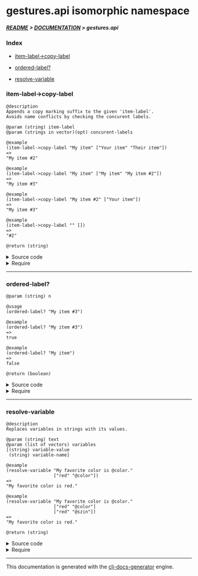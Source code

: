
# gestures.api isomorphic namespace

##### [README](../../../README.md) > [DOCUMENTATION](../../COVER.md) > gestures.api

### Index

- [item-label->copy-label](#item-label-copy-label)

- [ordered-label?](#ordered-label)

- [resolve-variable](#resolve-variable)

### item-label->copy-label

```
@description
Appends a copy marking suffix to the given 'item-label'.
Avoids name conflicts by checking the concurent labels.
```

```
@param (string) item-label
@param (strings in vector)(opt) concurent-labels
```

```
@example
(item-label->copy-label "My item" ["Your item" "Their item"])
=>
"My item #2"
```

```
@example
(item-label->copy-label "My item" ["My item" "My item #2"])
=>
"My item #3"
```

```
@example
(item-label->copy-label "My item #2" ["Your item"])
=>
"My item #3"
```

```
@example
(item-label->copy-label "" [])
=>
"#2"
```

```
@return (string)
```

<details>
<summary>Source code</summary>

```
(defn item-label->copy-label
  ([item-label]
   (item-label->copy-label item-label []))

  ([item-label concurent-labels]
   (letfn [(test-f [n] (not (vector/contains-item? concurent-labels n)))
           (f      [n] (if (type/ordered-label? n)
                           (let [copy-dex      (string/after-last-occurence  n "#" {:return? false})
                                 label-base    (string/before-last-occurence n "#" {:return? true})
                                 next-copy-dex (mixed/update-whole-number copy-dex inc)]
                                (str label-base "#" next-copy-dex))
                           (if (string/nonblank? n)
                               (str n " #2")
                               (str    "#2"))))]
          (do-while f item-label test-f))))
```

</details>

<details>
<summary>Require</summary>

```
(ns my-namespace (:require [gestures.api :refer [item-label->copy-label]]))

(gestures.api/item-label->copy-label ...)
(item-label->copy-label              ...)
```

</details>

---

### ordered-label?

```
@param (string) n
```

```
@usage
(ordered-label? "My item #3")
```

```
@example
(ordered-label? "My item #3")
=>
true
```

```
@example
(ordered-label? "My item")
=>
false
```

```
@return (boolean)
```

<details>
<summary>Source code</summary>

```
(defn ordered-label?
  [n]
  (re-match? n #".*\#\d$"))
```

</details>

<details>
<summary>Require</summary>

```
(ns my-namespace (:require [gestures.api :refer [ordered-label?]]))

(gestures.api/ordered-label? ...)
(ordered-label?              ...)
```

</details>

---

### resolve-variable

```
@description
Replaces variables in strings with its values.
```

```
@param (string) text
@param (list of vectors) variables
[(string) variable-value
 (string) variable-name]
```

```
@example
(resolve-variable "My favorite color is @color."
                  ["red" "@color"])
=>
"My favorite color is red."
```

```
@example
(resolve-variable "My favorite color is @color."
                  ["red" "@color"]
                  ["red" "@szin"])
=>
"My favorite color is red."
```

```
@return (string)
```

<details>
<summary>Source code</summary>

```
(defn resolve-variable
  [text & [variables]]
  (letfn [(f [result [variable-value variable-name]]
             (cond (nil?             variable-value) (->                  result)
                   (number?          variable-value) (string/replace-part result variable-name variable-value)
                   (string/nonblank? variable-value) (string/replace-part result variable-name variable-value)
                   :return result))]
         (reduce f text variables)))
```

</details>

<details>
<summary>Require</summary>

```
(ns my-namespace (:require [gestures.api :refer [resolve-variable]]))

(gestures.api/resolve-variable ...)
(resolve-variable              ...)
```

</details>

---

This documentation is generated with the [clj-docs-generator](https://github.com/bithandshake/clj-docs-generator) engine.

